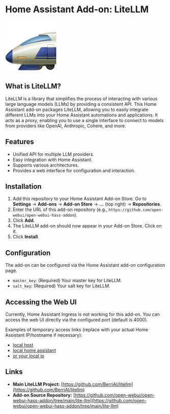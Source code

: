 # Home Assistant Add-on: LiteLLM

![LiteLLM Logo](logo.png)

## What is LiteLLM?

LiteLLM is a library that simplifies the process of interacting with various large language models (LLMs) by providing a consistent API. This Home Assistant add-on packages LiteLLM, allowing you to easily integrate different LLMs into your Home Assistant automations and applications. It acts as a proxy, enabling you to use a single interface to connect to models from providers like OpenAI, Anthropic, Cohere, and more.

## Features

- Unified API for multiple LLM providers.
- Easy integration with Home Assistant.
- Supports various architectures.
- Provides a web interface for configuration and interaction.

## Installation

1.  Add this repository to your Home Assistant Add-on Store. Go to **Settings** -> **Add-ons** -> **Add-on Store** -> **...** (top right) -> **Repositories**.
2.  Enter the URL of this add-on repository (e.g., `https://github.com/open-webui/open-webui-hass-addon`).
3.  Click **Add**.
4.  The LiteLLM add-on should now appear in your Add-on Store. Click on it.
5.  Click **Install**.

## Configuration

The add-on can be configured via the Home Assistant add-on configuration page.

-   `master_key`: (Required) Your master key for LiteLLM.
-   `salt_key`: (Required) Your salt key for LiteLLM.

## Accessing the Web UI

Currently, Home Assistant Ingress is not working for this add-on. You can access the web UI directly via the configured port (default is 4000).

Examples of temporary access links (replace with your actual Home Assistant IP/hostname if necessary):

-   [local host](http://localhost:4000)
-   [local home assistant](http://localhost:4000)
-   [or your local ip](http://192.168.0.26:4000)

 
## Links

-   **Main LiteLLM Project:** [https://github.com/BerriAI/litellm](https://github.com/BerriAI/litellm)
-   **Add-on Source Repository:** [https://github.com/open-webui/open-webui-hass-addon/tree/main/lite-llm](https://github.com/open-webui/open-webui-hass-addon/tree/main/lite-llm)
